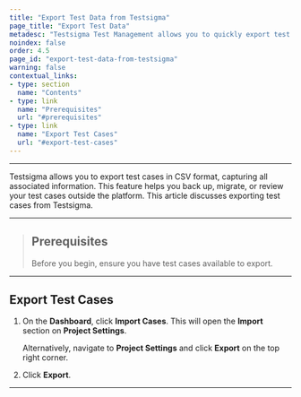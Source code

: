 ```yaml
---
title: "Export Test Data from Testsigma"
page_title: "Export Test Data"
metadesc: "Testsigma Test Management allows you to quickly export test cases/step groups from its system in CSV format. This feature streamlines quick migration of test cases and step groups"
noindex: false
order: 4.5
page_id: "export-test-data-from-testsigma"
warning: false
contextual_links:
- type: section
  name: "Contents"
- type: link
  name: "Prerequisites"
  url: "#prerequisites"
- type: link
  name: "Export Test Cases"
  url: "#export-test-cases"
---
```


---

Testsigma allows you to export test cases in CSV format, capturing all associated information. This feature helps you back up, migrate, or review your test cases outside the platform. This article discusses exporting test cases from Testsigma. 

---

> ## **Prerequisites**
> 
> Before you begin, ensure you have test cases available to export. 

---


## **Export Test Cases**

1. On the **Dashboard**, click **Import Cases**. This will open the **Import** section on **Project Settings**.  

   Alternatively, navigate to **Project Settings** and click **Export** on the top right corner.

2. Click **Export**.

---
